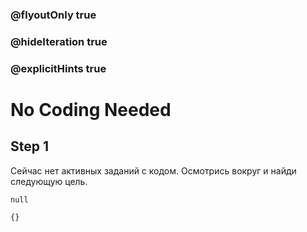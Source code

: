### @flyoutOnly true
### @hideIteration true
### @explicitHints true


# No Coding Needed

## Step 1  
Сейчас нет активных заданий с кодом. Осмотрись вокруг и найди следующую цель.  


```ghost
null
```
```template
{}
```